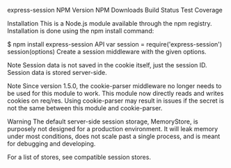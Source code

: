 express-session
NPM Version NPM Downloads Build Status Test Coverage

Installation
This is a Node.js module available through the npm registry. Installation is done using the npm install command:

$ npm install express-session
API
var session = require('express-session')
session(options)
Create a session middleware with the given options.

Note Session data is not saved in the cookie itself, just the session ID. Session data is stored server-side.

Note Since version 1.5.0, the cookie-parser middleware no longer needs to be used for this module to work. This module now directly reads and writes cookies on req/res. Using cookie-parser may result in issues if the secret is not the same between this module and cookie-parser.

Warning The default server-side session storage, MemoryStore, is purposely not designed for a production environment. It will leak memory under most conditions, does not scale past a single process, and is meant for debugging and developing.

For a list of stores, see compatible session stores.
